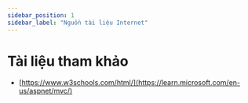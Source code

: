 ```yaml
---
sidebar_position: 1
sidebar_label: "Nguồn tài liệu Internet"
---
```


# Tài liệu tham khảo

- [https://www.w3schools.com/html/](https://learn.microsoft.com/en-us/aspnet/mvc/)
